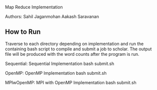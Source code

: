 Map Reduce Implementation

Authors:
    Sahil Jaganmohan
    Aakash Saravanan

How to Run
------------------

Traverse to each directory depending on implementation and run the
containing bash script to compile and submit a job to scholar. The output file will be produced with the word counts after the program is run.

Sequential: Sequential Implementation 
    bash submit.sh

OpenMP: OpenMP Implementation 
    bash submit.sh

MPIwOpenMP: MPI with OpenMP Implementation 
    bash submit.sh





